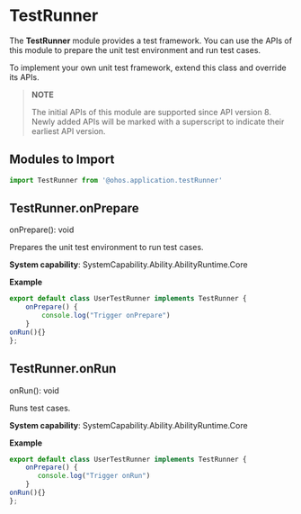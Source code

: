 # TestRunner

The **TestRunner** module provides a test framework. You can use the APIs of this module to prepare the unit test environment and run test cases.

To implement your own unit test framework, extend this class and override its APIs.

> **NOTE**
> 
> The initial APIs of this module are supported since API version 8. Newly added APIs will be marked with a superscript to indicate their earliest API version. 

## Modules to Import

```js
import TestRunner from '@ohos.application.testRunner'
```

## TestRunner.onPrepare

onPrepare(): void

Prepares the unit test environment to run test cases.

**System capability**: SystemCapability.Ability.AbilityRuntime.Core

**Example**

```js
export default class UserTestRunner implements TestRunner {
    onPrepare() {
        console.log("Trigger onPrepare")
    }
onRun(){}
};
```



## TestRunner.onRun

onRun(): void

Runs test cases.

**System capability**: SystemCapability.Ability.AbilityRuntime.Core

**Example**

```js
export default class UserTestRunner implements TestRunner {
    onPrepare() {
       console.log("Trigger onRun")
    }
onRun(){}
};
```
